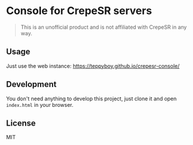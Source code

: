 # Console for CrepeSR servers
> This is an unofficial product and is not affiliated with CrepeSR in any way.

## Usage

Just use the web instance: https://teppyboy.github.io/crepesr-console/

## Development

You don't need anything to develop this project, just clone it and open `index.html` in your browser.

## License

MIT
